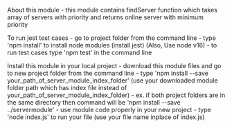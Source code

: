 About this module
    - this module contains findServer function which takes array of servers with priority and returns online server with minimum priority

To run jest test cases
    - go to project folder from the command line
    - type 'npm install' to install node modules (install jest) (Also, Use node v16)
    - to run test cases type 'npm test' in the command line

Install this module in your local project
    - download this module files and go to new project folder from the command line
    - type 'npm install --save your_path_of_server_module_index_folder' (use your downloaded module folder path which has index file instead of your_path_of_server_module_index_folder)
        - ex. if both project folders are in the same directory then command will be 'npm install --save ../servermodule'
    - use module code properly in your new project
    - type 'node index.js' to run your file (use your file name inplace of index.js)